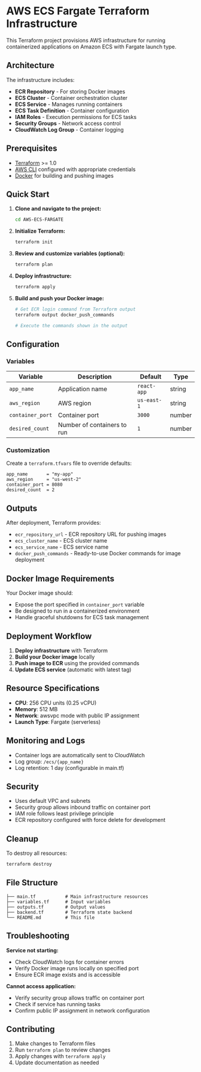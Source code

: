 # AWS ECS Fargate Terraform Infrastructure

This Terraform project provisions AWS infrastructure for running containerized applications on Amazon ECS with Fargate launch type.

## Architecture

The infrastructure includes:
- **ECR Repository** - For storing Docker images
- **ECS Cluster** - Container orchestration cluster
- **ECS Service** - Manages running containers
- **ECS Task Definition** - Container configuration
- **IAM Roles** - Execution permissions for ECS tasks
- **Security Groups** - Network access control
- **CloudWatch Log Group** - Container logging

## Prerequisites

- [Terraform](https://www.terraform.io/downloads.html) >= 1.0
- [AWS CLI](https://aws.amazon.com/cli/) configured with appropriate credentials
- [Docker](https://www.docker.com/get-started) for building and pushing images

## Quick Start

1. **Clone and navigate to the project:**
   ```bash
   cd AWS-ECS-FARGATE
   ```

2. **Initialize Terraform:**
   ```bash
   terraform init
   ```

3. **Review and customize variables (optional):**
   ```bash
   terraform plan
   ```

4. **Deploy infrastructure:**
   ```bash
   terraform apply
   ```

5. **Build and push your Docker image:**
   ```bash
   # Get ECR login command from Terraform output
   terraform output docker_push_commands
   
   # Execute the commands shown in the output
   ```

## Configuration

### Variables

| Variable | Description | Default | Type |
|----------|-------------|---------|------|
| `app_name` | Application name | `react-app` | string |
| `aws_region` | AWS region | `us-east-1` | string |
| `container_port` | Container port | `3000` | number |
| `desired_count` | Number of containers to run | `1` | number |

### Customization

Create a `terraform.tfvars` file to override defaults:

```hcl
app_name       = "my-app"
aws_region     = "us-west-2"
container_port = 8080
desired_count  = 2
```

## Outputs

After deployment, Terraform provides:
- `ecr_repository_url` - ECR repository URL for pushing images
- `ecs_cluster_name` - ECS cluster name
- `ecs_service_name` - ECS service name
- `docker_push_commands` - Ready-to-use Docker commands for image deployment

## Docker Image Requirements

Your Docker image should:
- Expose the port specified in `container_port` variable
- Be designed to run in a containerized environment
- Handle graceful shutdowns for ECS task management

## Deployment Workflow

1. **Deploy infrastructure** with Terraform
2. **Build your Docker image** locally
3. **Push image to ECR** using the provided commands
4. **Update ECS service** (automatic with latest tag)

## Resource Specifications

- **CPU**: 256 CPU units (0.25 vCPU)
- **Memory**: 512 MB
- **Network**: awsvpc mode with public IP assignment
- **Launch Type**: Fargate (serverless)

## Monitoring and Logs

- Container logs are automatically sent to CloudWatch
- Log group: `/ecs/{app_name}`
- Log retention: 1 day (configurable in main.tf)

## Security

- Uses default VPC and subnets
- Security group allows inbound traffic on container port
- IAM role follows least privilege principle
- ECR repository configured with force delete for development

## Cleanup

To destroy all resources:

```bash
terraform destroy
```

## File Structure

```
├── main.tf           # Main infrastructure resources
├── variables.tf      # Input variables
├── outputs.tf        # Output values
├── backend.tf        # Terraform state backend
└── README.md         # This file
```

## Troubleshooting

**Service not starting:**
- Check CloudWatch logs for container errors
- Verify Docker image runs locally on specified port
- Ensure ECR image exists and is accessible

**Cannot access application:**
- Verify security group allows traffic on container port
- Check if service has running tasks
- Confirm public IP assignment in network configuration

## Contributing

1. Make changes to Terraform files
2. Run `terraform plan` to review changes
3. Apply changes with `terraform apply`
4. Update documentation as needed